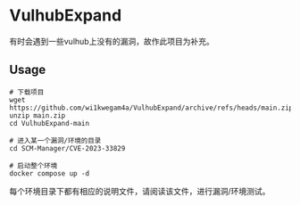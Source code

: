 # VulhubExpand

有时会遇到一些vulhub上没有的漏洞，故作此项目为补充。

## Usage

```
# 下载项目
wget https://github.com/wi1kwegam4a/VulhubExpand/archive/refs/heads/main.zip
unzip main.zip
cd VulhubExpand-main

# 进入某一个漏洞/环境的目录
cd SCM-Manager/CVE-2023-33829

# 启动整个环境
docker compose up -d
```

每个环境目录下都有相应的说明文件，请阅读该文件，进行漏洞/环境测试。